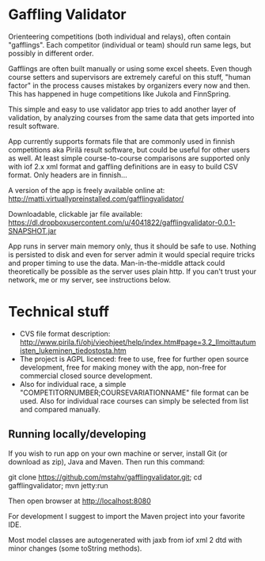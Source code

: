 Gaffling Validator
==================

Orienteering competitions (both individual and relays), often contain "gafflings". Each competitor (individual or team) should run same legs, but possibly in different order. 

Gafflings are often built manually or using some excel sheets. Even though course setters and supervisors are extremely careful on this stuff, "human factor" in the process causes mistakes by organizers every now and then. This has happened in huge competitions like Jukola and FinnSpring. 

This simple and easy to use validator app tries to add another layer of validation, by analyzing courses from the same data that gets imported into result software.

App currently supports formats file that are commonly used in finnish competitions aka Pirilä result software, but could be useful for other users as well. At least simple course-to-course comparisons are supported only with iof 2.x xml format and gaffling definitions are in easy to build CSV format. Only headers are in finnish...

A version of the app is freely available online at:
<http://matti.virtuallypreinstalled.com/gafflingvalidator/>

Downloadable, clickable jar file available:
https://dl.dropboxusercontent.com/u/4041822/gafflingvalidator-0.0.1-SNAPSHOT.jar

App runs in server main memory only, thus it should be safe to use. Nothing is persisted to disk and even for server admin it would special require tricks and proper timing to use the data. Man-in-the-middle attack could theoretically be possible as the server uses plain http. If you can't trust your network, me or my server, see instructions below.

Technical stuff
===============

* CVS file format description: http://www.pirila.fi/ohj/vieohjeet/help/index.htm#page=3.2_Ilmoittautumisten_lukeminen_tiedostosta.htm
* The project is AGPL licenced: free to use, free for further open source development, free for making money with the app, non-free for commercial closed source development.
* Also for individual race, a simple "COMPETITORNUMBER;COURSEVARIATIONNAME" file format can be used. Also for individual race courses can simply be selected from list and compared manually.

Running locally/developing
--------------------------

If you wish to run app on your own machine or server, install Git (or download as zip), Java and Maven. Then run this command:

git clone https://github.com/mstahv/gafflingvalidator.git; cd gafflingvalidator; mvn jetty:run

Then open browser at <http://localhost:8080>

For development I suggest to import the Maven project into your favorite IDE.

Most model classes are autogenerated with jaxb from iof xml 2 dtd with minor changes (some toString methods).

